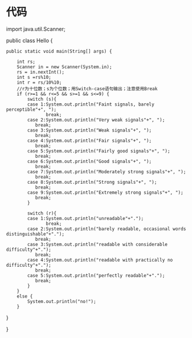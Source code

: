 # 代码

import java.util.Scanner;

public class Hello {
	

	public static void main(String[] args) {
		
		int rs;
		Scanner in = new Scanner(System.in);
		rs = in.nextInt();
		int s =rs%10;
		int r = rs/10%10;
		//r为十位数；s为个位数；用Switch-case语句输出；注意使用Break
		if (r>=1 && r<=5 && s>=1 && s<=9) {
			switch (s){
			case 1:System.out.println("Faint signals, barely perceptible"+", ");
			       break;
			case 2:System.out.println("Very weak signals"+", ");
		       break;    
			case 3:System.out.println("Weak signals"+", ");
		       break;
			case 4:System.out.println("Fair signals"+", ");
		       break;
			case 5:System.out.println("Fairly good signals"+", ");
		       break;
			case 6:System.out.println("Good signals"+", ");
		       break;
			case 7:System.out.println("Moderately strong signals"+", ");
		       break;
			case 8:System.out.println("Strong signals"+", ");
		       break;
			case 9:System.out.println("Extremely strong signals"+", ");
		       break;
			}
			
			switch (r){
			case 1:System.out.println("unreadable"+".");
			       break;
			case 2:System.out.println("barely readable, occasional words distinguishable"+".");
		       break;    
			case 3:System.out.println("readable with considerable difficulty"+".");
		       break;
			case 4:System.out.println("readable with practically no difficulty"+".");
		       break;
			case 5:System.out.println("perfectly readable"+".");
		       break;
			}
		}
		else {
			System.out.println("no!");
		}

   }
	
}




